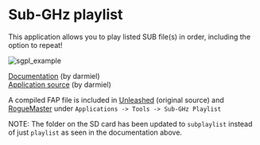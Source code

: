 # Sub-GHz playlist

This application allows you to play listed SUB file(s) in order, including the option to repeat!

![sgpl_example](https://user-images.githubusercontent.com/57457139/194350190-efb26f3b-afff-41d4-a0d6-55e3df8f7869.png)

[Documentation](https://github.com/Eng1n33r/flipperzero-firmware/pull/62) (by darmiel)<br>
[Application source](https://github.com/Eng1n33r/flipperzero-firmware/pull/62) (by darmiel)

A compiled FAP file is included in [Unleashed](https://github.com/Eng1n33r/flipperzero-firmware/releases) (original source) and [RogueMaster](https://github.com/RogueMaster/flipperzero-firmware-wPlugins/releases/tag/0.68.2-1004-RM) under `Applications -> Tools -> Sub-GHz Playlist`

NOTE: The folder on the SD card has been updated to `subplaylist` instead of just `playlist` as seen in the documentation above.
